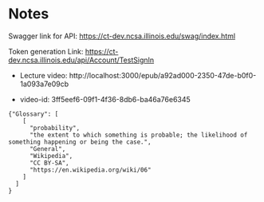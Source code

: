 # Notes

Swagger link for API: https://ct-dev.ncsa.illinois.edu/swag/index.html

Token generation Link: https://ct-dev.ncsa.illinois.edu/api/Account/TestSignIn

- Lecture video: http://localhost:3000/epub/a92ad000-2350-47de-b0f0-1a093a7e09cb

- video-id: 3ff5eef6-09f1-4f36-8db6-ba46a76e6345

```{json}
{"Glossary": [
    [
      "probability",
      "the extent to which something is probable; the likelihood of something happening or being the case.",
      "General",
      "Wikipedia",
      "CC BY-SA",
      "https://en.wikipedia.org/wiki/06"
    ]
  ]
}
```
